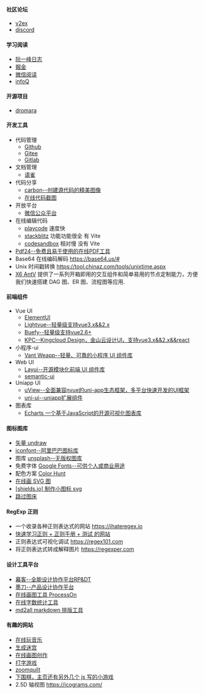 
#### 社区论坛

- [v2ex](https://discord.com/)
- [discord](https://discord.com/)

#### 学习阅读

- [阮一峰日志](http://www.ruanyifeng.com/blog/)
- [掘金](https://juejin.cn)
- [微信阅读](https://weread.qq.com/)
- [infoQ](https://www.infoq.cn/)

#### 开源项目

- [dromara](https://dromara.org/zh/projects)

#### 开发工具

- 代码管理 
    - [Github](https://github.com)
    - [Gitee](https://gitee.com)
    - [Gitlab](https://gitlab.com)
- 文档管理 
    - [语雀](https://www.yuque.com/dashboard)
- 代码分享 
    - [carbon--创建源代码的精美图像](https://carbon.now.sh/)
    - [在线代码截图](https://www.dute.org/code-snapshot)
- 开放平台 
    - [微信公众平台](https://mp.weixin.qq.com/)
- 在线编辑代码
    - [playcode](https://playcode.io/943013/) 速度快
    - [stackblitz](stackblitz.com) 功能功能很全 有 Vite
    - [codesandbox](codesandbox.io) 相对慢 没有 Vite
- [Pdf24--免费且易于使用的在线PDF工具](https://tools.pdf24.org/zh/)
- Base64 在线编码解码 https://base64.us/#
- Unix 时间戳转换 https://tool.chinaz.com/tools/unixtime.aspx
- [X6 AntV](https://picsum.photos/) 提供了一系列开箱即用的交互组件和简单易用的节点定制能力，方便我们快速搭建 DAG 图、ER 图、流程图等应用.

#### 前端组件

- Vue UI
    - [ElementUI](https://element.eleme.cn/#/zh-CN/component/installation)
    - [Lightvue--轻量级支持vue3.x&&2.x](https://lightvue.org/getting-started/installation/)
    - [Buefy--轻量级支持vue2.6+](https://buefy.org/documentation/)
    - [KPC--Kingcloud Design，金山云设计UI，支持vue3.x&&2.x&&react](https://design.ksyun.com/)
- 小程序-ui
    - [Vant Weapp--轻量、可靠的小程序 UI 组件库](https://vant-contrib.gitee.io/vant-weapp/#/home)
- Web UI
    - [Layui--开源模块化前端 UI 组件库](https://layuion.com/)
    - [semantic-ui](https://semantic-ui.com/)
- Uniapp UI
    - [uView--全面兼容nvue的uni-app生态框架，多平台快速开发的UI框架](https://www.uviewui.com/)
    - [uni-ui--uniapp扩展组件](https://uniapp.dcloud.net.cn/component/)
- 图表库
    - [Echarts 一个基于JavaScript的开源可视化图表库](https://echarts.apache.org/zh/index.html)

#### 图标图库

- [矢量 undraw](https://undraw.co/illustrations)
- [iconfont--阿里巴巴图标库](https://www.iconfont.cn/)
- 图库 [unsplash--无版权图库](https://unsplash.com/)
- 免费字体 [Google Fonts--可供个人或商业用途](https://fonts.google.com/)
- 配色方案 [Color Hunt](https://colorhunt.co/)
- [在线画 SVG 图](https://yqnn.github.io/svg-path-editor)
- [[shields.io] 制作小图标 svg](https://shields.io/)
- [路过图床](https://imgtu.com/)

#### RegExp 正则

- 一个收录各种正则表达式的网站 https://ihateregex.io 
- [快速学习正则 + 正则手册 + 测试 的网站](https://regexlearn.com/zh-cn/playground)
- 正则表达式可视化调试 https://regex101.com
- 将正则表达式转成解释图片 https://regexper.com

#### 设计工具平台

- [幕客--全能设计协作平台RP&DT](https://www.mockplus.cn/)
- [墨刀--产品设计协作平台](https://modao.cc/)
- [在线画图工具 ProcessOn](https://www.processon.com/)
- [在线字数统计工具](https://www.eteste.com/)
- [md2all markdown 排版工具](http://md.aclickall.com/)

#### 有趣的网站

- [在线玩音乐](https://aidn.jp/mikutap/)
- [生成迷宫](http://www.mazegenerator.net/)
- [在线画图创作](https://flipanim.com/)
- [打字游戏](https://zty.pe/)
- [zoomquilt](http://zoomquilt.org/)
- [下围棋，主页还有另外几个 js 写的小游戏](http://159.75.26.117:9471/chess/)
- 2.5D 轴视图 https://icograms.com/
